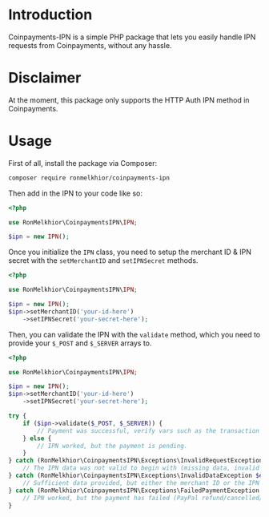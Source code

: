 # Introduction

Coinpayments-IPN is a simple PHP package that lets you easily handle IPN requests from Coinpayments, without any hassle.

# Disclaimer

At the moment, this package only supports the HTTP Auth IPN method in Coinpayments.

# Usage

First of all, install the package via Composer:

```sh
composer require ronmelkhior/coinpayments-ipn
```

Then add in the IPN to your code like so:

```php
<?php

use RonMelkhior\CoinpaymentsIPN\IPN;

$ipn = new IPN();
```

Once you initialize the `IPN` class, you need to setup the merchant ID & IPN secret with the `setMerchantID` and `setIPNSecret` methods.

```php
<?php

use RonMelkhior\CoinpaymentsIPN\IPN;

$ipn = new IPN();
$ipn->setMerchantID('your-id-here')
    ->setIPNSecret('your-secret-here');
```

Then, you can validate the IPN with the `validate` method, which you need to provide your `$_POST` and `$_SERVER` arrays to.


```php
<?php

use RonMelkhior\CoinpaymentsIPN\IPN;

$ipn = new IPN();
$ipn->setMerchantID('your-id-here')
    ->setIPNSecret('your-secret-here');

try {
    if ($ipn->validate($_POST, $_SERVER)) {
        // Payment was successful, verify vars such as the transaction ID/email and process it.
    } else {
        // IPN worked, but the payment is pending.
    }
} catch (RonMelkhior\CoinpaymentsIPN\Exceptions\InvalidRequestException $e) {
    // The IPN data was not valid to begin with (missing data, invalid IPN method).
} catch (RonMelkhior\CoinpaymentsIPN\Exceptions\InvalidDataException $e) {
    // Sufficient data provided, but either the merchant ID or the IPN secret didn't match.
} catch (RonMelkhior\CoinpaymentsIPN\Exceptions\FailedPaymentException $e) {
    // IPN worked, but the payment has failed (PayPal refund/cancelled/timed out).
}
```

